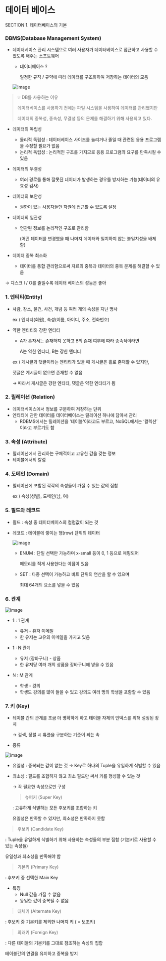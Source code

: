 # 데이터 베이스

SECTION 1. 데이터베이스의 기본

### DBMS(Database Management System)

- 데이터베이스 관리 시스템으로 여러 사용자가 데이터베이스로 접근하고 사용할 수 있도록 해주는 소프트웨어
    - 데이터베이스 ?
        
        일정한 규칙 / 규약에 따라 데이터를 구조화하여 저장하는 데이터의 모음
        
    
    ![image](https://github.com/user-attachments/assets/7b1a0e46-d27e-4259-bfcf-ed0ea6f2c050)
    

> 💡 DB를 사용하는 이유
> 
> 
> 데이터베이스를 사용하기 전에는 파일 시스템을 사용하여 데이터를 관리했지만 
> 
> 데이터의 중복성, 종속성, 무결성 등의 문제를 해결하기 위해 사용되고 있다.
> 
- 데이터의 독립성
    - 물리적 독립성 : 데이터베이스 사이즈를 늘리거나 줄일 때 관련된 응용 프로그램을 수정할 필요가 없음
    - 논리적 독립성 : 논리적인 구조를 가지므로 응용 프로그램의 요구를 만족시킬 수 있음
- 데이터의 무결성
    - 여러 경로를 통해 잘못된 데이터가 발생하는 경우를 방지하는 기능(데이터의 유효성 검사)
- 데이터의 보안성
    - 권한이 있는 사용자들만 자원에 접근할 수 있도록 설정
- 데이터의 일관성
    - 연관된 정보를 논리적인 구조로 관리함
        
        (어떤 데이터를 변경했을 때 나머지 데이터와 일치하지 않는 불일치성을 배제함)
        
- 데이터 중복 최소화
    - 데이터를 통합 관리함으로써 자료의 중복과 데이터의 중복 문제를 해결할 수 있음

→ 디스크 I / O를 줄일수록 데이터 베이스의 성능은 좋아 

### 1. 엔티티(Entity)

- 사람, 장소, 물건, 사건, 개념 등 여러 개의 속성을 지닌 명사
    
    ex ) 엔티티(회원), 속성(이름, 아이디, 주소, 전화번호)
    
- 약한 엔티티와 강한 엔티티
    - A가 혼자서는 존재하지 못하고 B의 존재 여부에 따라 종속적이라면
        
        A는 약한 엔티티, B는 강한 엔티티
        
    
    ex ) 게시글과 댓글이라는 엔티티가 있을 때 게시글은 홀로 존재할 수 있지만, 
    
    댓글은 게시글이 없으면 존재할 수 없음 
    
    → 따라서 게시글은 강한 엔티티, 댓글은 약한 엔티티가 됨
    

### 2. 릴레이션 (Relation)

- 데이터베이스에서 정보를 구분하여 저장하는 단위
- 엔티티에 관한 데이터를 데이터베이스는 릴레이션 하나에 담아서 관리
    - RDBMS에서는 릴레이션을 ‘테이블’이라고도 부르고, NoSQL에서는 ‘컬렉션’ 이라고 부르기도 함

### 3. 속성 (Attribute)

- 릴레이션에서 관리하는 구체적이고 고유한 값을 갖는 정보
- 테이블에서의 칼럼

### 4. 도메인 (Domain)

- 릴레이션에 포함된 각각의 속성들이 가질 수 있는 값의 집합
    
    ex ) 속성(성별), 도메인(남, 여)
    

### 5. 필드와 레코드

- 필드 : 속성 중 데이터베이스의 컬럼값이 되는 것
- 레코드 : 테이블에 쌓이는 행(row) 단위의 데이터
    
    ![image](https://github.com/user-attachments/assets/70cc68ff-96b0-405c-9925-776be2c3b431)

    
    - ENUM : 단일 선택만 가능하며 x-small 등이 0, 1 등으로 매핑되어
        
        메모리를 적게 사용한다는 이점이 있음
        
    - SET : 다중 선택이 가능하고 비트 단위의 연산을 할 수 있으며
        
        최대 64개의 요소를 넣을 수 있음
        
    

### 6. 관계

![image](https://github.com/user-attachments/assets/58fb9143-d0f5-4e5a-bee8-fdd29308b2c5)


- 1 : 1 관계
    - 유저 - 유저 이메일
    - 한 유저는 고유의 이메일을 가지고 있음

- 1 : N 관계
    - 유저 (장바구니) - 상품
    - 한 유저당 여러 개의 상품을 장바구니에 넣을 수 있음
    
- N : M 관계
    - 학생 - 강의
    - 학생도 강의를 많이 들을 수 있고 강의도 여러 명의 학생을 포함할 수 있음

### 7. 키 (Key)

- 테이블 간의 관계를 조금 더 명확하게 하고 테이블 자체의 인덱스를 위해 설정된 장치
    
    → 검색, 정렬 시 튜플을 구분하는 기준이 되는 속
    
- 종류

![image](https://github.com/user-attachments/assets/fa7955f1-a6c2-411a-ac84-5f56983aea78)


- 유일성 : 중복되는 값이 없는 것 → Key로 하나의 Tuple을 유일하게 식별할 수 있음
- 최소성 : 필드를 조합하지 않고 최소 필드만 써서 키를 형성할 수 있는 것
    
    → 꼭 필요한 속성으로만 구성
    
    > 슈퍼키 (Super Key)
    > 
    
    : 고유하게 식별하는 모든 후보키를 조합하는 키
    
    유일성은 만족할 수 있지만, 최소성은 만족하지 못함
    

> 후보키 (Candidate Key)
> 

: Tuple을 유일하게 식별하기 위해 사용하는 속성들의 부분 집합 (기본키로 사용할 수 있는 속성들)

유일성과 최소성을 만족해야 함

> 기본키 (Primary Key)
> 

: 후보키 중 선택한 Main Key

- 특징
    - Null 값을 가질 수 없음
    - 동일한 값이 중복될 수 없음

> 대체키 (Alternate Key)
> 

: 후보키 중 기본키를 제외한 나머지 키 ( = 보조키)

> 외래키 (Foreign Key)
> 

: 다른 테이블의 기본키를 그대로 참조하는 속성의 집합

테이블간의 연결을 유지하고 중복을 방지